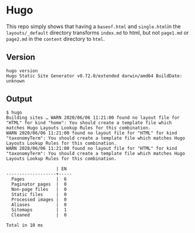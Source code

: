 # Hugo 

This repo simply shows that having a `baseof.html` and `single.html`in the `layouts/_default` directory transforms `index.md` to html, but not `page1.md` or `page2.md` in the `content` directory to `html`.

## Version

```
hugo version
Hugo Static Site Generator v0.72.0/extended darwin/amd64 BuildDate: unknown
```

## Output

```
$ hugo
Building sites … WARN 2020/06/06 11:21:00 found no layout file for "HTML" for kind "home": You should create a template file which matches Hugo Layouts Lookup Rules for this combination.
WARN 2020/06/06 11:21:00 found no layout file for "HTML" for kind "taxonomyTerm": You should create a template file which matches Hugo Layouts Lookup Rules for this combination.
WARN 2020/06/06 11:21:00 found no layout file for "HTML" for kind "taxonomyTerm": You should create a template file which matches Hugo Layouts Lookup Rules for this combination.

                   | EN  
-------------------+-----
  Pages            |  6  
  Paginator pages  |  0  
  Non-page files   |  0  
  Static files     |  0  
  Processed images |  0  
  Aliases          |  0  
  Sitemaps         |  1  
  Cleaned          |  0  

Total in 10 ms
```
